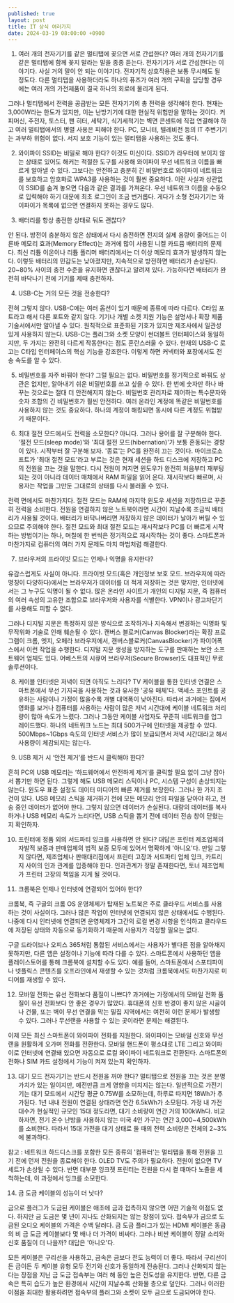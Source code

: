 ```yaml
---
published: true
layout: post
title: IT 상식 여러가지
date: 2024-03-19 08:00:00 +0900
---
```


1. 여러 개의 전자기기를 같은 멀티탭에 꽂으면 서로 간섭한다? 
여러 개의 전자기기를 같은 멀티탭에 함께 꽂지 말라는 말을 종종 듣는다. 전자기기가 서로 간섭한다는 이야기다. 사실 거의 말이 안 되는 이야기다. 전자기적 상호작용은 보통 무시해도 될 정도다. 다른 멀티탭을 사용하더라도 하나의 퓨즈가 여러 개의 구획을 담당할 경우에는 여러 개의 가전제품이 결국 하나의 회로에 물리게 된다.

그러나 멀티탭에서 전력을 공급받는 모든 전자기기의 총 전력을 생각해야 한다. 현재는 3,000W라는 한도가 있지만, 이는 난방기기에 대한 현실적 위험만을 말하는 것이다. 커피머신, 주전자, 토스터, 팬 히터, 세탁기, 식기세척기는 벽면 콘센트에 직접 연결해야 하고 여러 멀티탭에서의 병렬 사용은 피해야 한다. PC, 모니터, 텔레비전 등의 IT 주변기기는 과부하 위험이 없다. 서지 보호 기능이 있는 멀티탭을 사용하는 것도 좋다. 

2. 와이파이 SSID는 비밀로 해야 한다? 
이것도 미신이다. SSID가 라우터에 보이지 않는 상태로 있어도 해커는 적절한 도구를 사용해 와이파이 무선 네트워크 이름을 빠르게 알아낼 수 있다. 그보다는 안전하고 충분히 긴 비밀번호로 와이파이 네트워크를 보호하고 암호화로 WPA3를 사용하는 것이 훨씬 중요하다. 이런 사실과 상관없이 SSID를 숨겨 놓으면 다음과 같은 결과를 가져온다. 우선 네트워크 이름을 수동으로 입력해야 하기 대문에 최초 로그인이 조금 번거롭다. 게다가 소형 전자기기는 와이파이가 목록에 없으면 연결하지 못하는 경우도 많다. 

3. 배터리를 항상 충전한 상태로 둬도 괜찮다? 

안 된다. 방전이 충분하지 않은 상태에서 다시 충전하면 전지의 실제 용량이 줄어드는 이른바 메모리 효과(Memory Effect)는 과거에 많이 사용된 니켈 카드뮴 배터리의 문제다. 최신 리튬 이온이나 리튬 폴리머 배터리에서는 더 이상 메모리 효과가 발생하지 않는다. 이렇듯 배터리의 민감도는 낮아졌지만, 지속적으로 방전하면 배터리가 손상된다. 20~80% 사이의 충전 수준을 유지하면 괜찮다고 알려져 있다. 가능하다면 배터리가 완전히 바닥나기 전에 기기를 제때 충전하자. 

4. USB-C는 거의 모든 것을 전송한다?


전혀 그렇지 않다. USB-C에는 여러 옵션이 있기 때문에 종류에 따라 다르다. C타입 포트라고 해서 다른 포트와 같지 않다. 기기나 개별 소켓 지원 기능은 설명서나 확장 제품 기술서에서만 알아낼 수 있다. 원칙적으로 표준화된 기호가 있지만 제조사에서 일관성 있게 사용하지 않는다. USB-C는 플러그와 소켓 모양이 썬더볼트 인터페이스와 동일하지만, 두 가지는 완전히 다르게 작동한다는 점도 혼란스러울 수 있다. 현재의 USB-C 로고는 C타입 인터페이스의 핵심 기능을 강조한다. 이렇게 하면 커넥터와 포장에서도 전송 속도를 알 수 있다. 

5. 비밀번호를 자주 바꿔야 한다?
그럴 필요는 없다. 비밀번호를 정기적으로 바꿔도 상관은 없지만, 알아내기 쉬운 비밀번호를 쓰고 싶을 수 있다. 한 번에 숫자만 하나 바꾸는 것으로는 절대 더 안전해지지 않는다. 비밀번호 관리자로 제어하는 특수문자와 숫자 조합의 긴 비밀번호가 훨씬 안전하다. 여러 온라인 계정에 똑같은 비밀번호를 사용하지 않는 것도 중요하다. 하나의 계정이 해킹되면 동시에 다른 계정도 위협받기 때문이다. 

6. 최대 절전 모드에서도 전력을 소모한다?
아니다. 그러나 용어를 잘 구분해야 한다. '절전 모드(sleep mode)'와 '최대 절전 모드(hibernation)'가 보통 혼동되는 경향이 있다. 시작부터 잘 구분해 보자. '종료'는 PC를 완전히 끄는 것이다. 마이크로소프트가 '최대 절전 모드'라고 부르는 것은 현재 세션을 하드 디스크에 저장하고 PC의 전원을 끄는 것을 말한다. 다시 전원이 켜지면 윈도우가 완전히 처음부터 재부팅되는 것이 아니라 데이터 매체에서 RAM 파일을 읽어 온다. 재시작보다 빠르며, 사용자는 작업을 그만둔 그대로의 상태를 다시 불러올 수 있다. 

전력 면에서도 마찬가지다. 절전 모드는 RAM에 마지막 윈도우 세션을 저장하므로 꾸준히 전력을 소비한다. 전원을 연결하지 않은 노트북이라면 시간이 지날수록 조금씩 배터리가 사용될 것이다. 배터리가 바닥나버리면 저장하지 않은 데이터가 날아가 버릴 수 있으므로 주의해야 한다. 절전 모드와 최대 절전 모드는 재시작보다 PC를 더 빠르게 시작하는 방법이기는 하나, 며칠에 한 번씩은 정기적으로 재시작하는 것이 좋다. 스마트폰과 마찬가지로 컴퓨터의 여러 가지 문제도 마치 마법처럼 해결한다. 

7. 브라우저의 프라이빗 모드는 언제나 익명을 유지한다? 

유감스럽게도 사실이 아니다. 프라이빗 모드(혹은 개인정보 보호 모드. 브라우저에 따라 명칭이 다양하다)에서는 브라우저가 데이터를 더 적게 저장하는 것은 맞지만, 인터넷에서는 그 누구도 익명이 될 수 없다. 많은 온라인 사이트가 개인의 디지털 지문, 즉 컴퓨터의 여러 속성의 고유한 조합으로 브라우저와 사용자를 식별한다. VPN이나 광고차단기를 사용해도 피할 수 없다. 

그러나 디지털 지문은 특정하지 않은 방식으로 조작하거나 지속해서 변경하는 익명화 및 무작위화 기술로 인해 훼손될 수 있다. 캔버스 블로커(Canvas Blocker)라는 확장 프로그램이 크롬, 엣지, 오페라 브라우저에서, 캔버스블로커(CanvasBlocker)가 파이어폭스에서 이런 작업을 수행한다. 디지털 지문 생성을 방지하는 도구를 판매하는 보안 소프트웨어 업체도 있다. 어베스트의 시큐어 브라우저(Secure Browser)도 대표적인 무료 솔루션이다.

8. 케이블 인터넷은 저녁이 되면 아직도 느리다? 
TV 케이블을 통한 인터넷 연결은 스마트폰에서 무선 기지국을 사용하는 것과 유사한 '공유 매체'다. 액세스 포인트를 공유하는 사람이나 가정이 많을수록 개별 대역폭이 낮아진다. 따라서 과거에는 집에서 영화를 보거나 컴퓨터를 사용하는 사람이 많은 저녁 시간대에 케이블 네트워크 처리량이 많아 속도가 느렸다. 그러나 그동안 케이블 사업자도 꾸준히 네트워크를 업그레이드했다. 하나의 네트워크 노드는 최대 500가구에 인터넷을 제공할 수 있다. 500Mbps~1Gbps 속도의 인터넷 서비스가 많이 보급되면서 저녁 시간대라고 해서 사용량이 체감되지는 않는다. 

9. USB 제거 시 ‘안전 제거’를 반드시 클릭해야 한다?

흔히 PC의 USB 메모리는 ‘하드웨어에서 안전하게 제거’를 클릭할 필요 없이 그냥 잡아서 뽑기만 하면 된다. 그렇게 해도 USB 메모리 스틱이나 PC, 시스템 구성이 손상되지는 않는다. 윈도우 표준 설정도 데이터 미디어의 빠른 제거를 보장한다. 그러나 한 가지 조건이 있다. USB 메모리 스틱을 제거하기 전에 모든 메모리 안의 파일을 닫아야 하고, 전송 중인 데이터가 없어야 한다. 그렇지 않으면 데이터가 손실된다. 대량의 데이터를 복사하거나 USB 메모리 속도가 느리다면, USB 스틱을 뽑기 전에 데이터 전송 창이 닫혔는지 확인하자. 

10. 프린터에 정품 외의 서드파티 잉크를 사용하면 안 된다? 
대답은 프린터 제조업체의 자발적 보증과 판매업체의 법적 보증 모두에 있어서 명확하게 '아니오'다. 만일 그렇지 않다면, 제조업체나 판매대리점에서 프린터 고장과 서드파티 업체 잉크, 카트리지 사이의 인과 관계를 입증해야 한다. 인과관계가 정말 존재한다면, 토너 제조업체가 프린터 고장의 책임을 지게 될 것이다. 

11. 크롬북은 언제나 인터넷에 연결되어 있어야 한다? 

크롬북, 즉 구글의 크롬 OS 운영체제가 탑재된 노트북은 주로 클라우드 서비스를 사용하는 것이 사실이다. 그러나 많은 작업이 인터넷에 연결되지 않은 상태에서도 수행된다. 나중에 다시 인터넷에 연결되면 운영체제가 그간의 로컬 변경 사항을 인식하고 클라우드에 저장된 상태와 자동으로 동기화하기 때문에 사용자가 걱정할 필요는 없다. 

구글 드라이브나 오피스 365처럼 통합된 서비스에서는 사용자가 별다른 점을 알아채지 못하지만, 다른 앱은 설정이나 기능에 따라 다를 수 있다. 스마트폰에서 사용하던 앱을 플레이스토어를 통해 크롬북에 설치할 수도 있다. 예를 들어, 스마트폰에서 스포티파이나 넷플릭스 콘텐츠를 오프라인에서 재생할 수 있는 것처럼 크롬북에서도 마찬가지로 미디어를 재생할 수 있다. 

12. 모바일 전화는 유선 전화보다 품질이 나쁘다? 
과거에는 가정에서의 모바일 전화 품질이 유선 전화보다 안 좋은 경우가 많았다. 휴대폰의 신호 반경이 좋지 않은 시골이나 건물, 또는 벽이 무선 연결을 막는 밀집 지역에서는 여전히 이런 문제가 발생할 수 있다. 그러나 무선랜을 사용할 수 있는 곳이라면 문제는 해결된다.

이제 모든 최신 스마트폰이 와이파이 전화를 지원한다. 와이파이는 모바일 신호와 무선랜을 원활하게 오가며 전화를 전환한다. 모바일 핸드폰이 평소대로 LTE 그리고 와이파이로 인터넷에 연결돼 있으면 자동으로 로컬 와이파이 네트워크로 전환된다. 스마트폰의 전화나 SIM 카드 설정에서 기능이 켜져 있는지 확인하자. 

13. 대기 모드 전자기기는 반드시 전원을 꺼야 한다?
멀티탭으로 전원을 끄는 것은 분명 가치가 있는 일이지만, 예전만큼 크게 영향을 미치지는 않는다. 일반적으로 가전기기는 대기 모드에서 시간당 평균 0.75W를 소모하는데, 하루로 따지면 18Wh가 추가된다. 1년 내내 전원이 연결된 상태라면 연간 6.5kWh가 소모된다. 가정 내 가전 대수가 현실적인 규모인 15대 정도라면, 대기 소비량이 연간 거의 100kWh다. 비교하자면, 전기 온수 난방을 사용하지 않는 미국 4인 가구는 연간 3,000~4,500kWh를 소비한다. 따라서 15대 가전을 대기 상태로 둘 때의 전력 소비량은 전체의 2~3%에 불과하다.

참고 : 네트워크 하드디스크를 포함한 모든 종류의 '컴퓨터'는 멀티탭을 통해 전원을 끄기 전에 먼저 전원을 종료해야 한다. OLED TV도 주의가 필요하다. 전원이 없으면 TV 세트가 손상될 수 있다. 반면 대부분 잉크젯 프린터는 전원을 다시 켤 때마다 노즐을 세척하는데, 이 과정에서 잉크를 소모한다.

14. 금 도금 케이블의 성능이 더 낫다? 

금으로 플러그가 도금된 케이블은 애초에 금과 접촉하지 않으면 어떤 기술적 이점도 없다. 하지만 금 도금은 몇 년이 지나도 산화되지는 않는 장점이 있다. 접속부가 금으로 도금된 오디오 케이블의 가격은 수백 달러다. 금 도금 플러그가 있는 HDMI 케이블은 동급의 비 금 도금 케이블보다 몇 배나 더 가격이 비싸다. 그러나 비싼 케이블이 정말 소리와 신호 품질이 더 나을까? 대답은 '아니오'다. 

모든 케이블은 구리선을 사용하고, 금속은 금보다 전도 능력이 더 좋다. 따라서 구리선이든 금이든 두 케이블 유형 모두 전기와 신호가 동일하게 전송된다. 그러나 산화되지 않는다는 장점을 지닌 금 도금 접속부는 여러 해 동안 높은 전도성을 유지한다. 반면, 다른 금속은 특히 습도가 높은 환경에서 시간이 지날수록 산화물 층으로 덮인다. 그러나 이러한 이점을 최대한 활용하려면 접속부의 플러그와 소켓이 모두 금으로 도금되어야 한다. 
